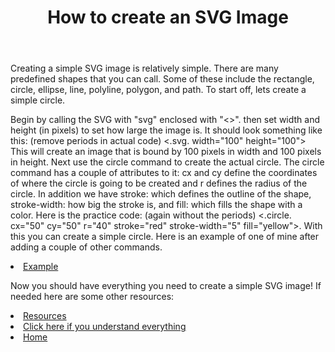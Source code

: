 <!DOCTYPE html>
<html>
    
<body>
    <header>
        <h1>How to create an SVG Image</h1>
    </header>
    <main>
        <p>
            Creating a simple SVG image is relatively simple. There are many predefined shapes that you can call. Some of these include the rectangle, circle, ellipse, line, polyline, polygon, and path. To start off, lets create a simple circle.
        </p>
        <p>
            Begin by calling the SVG with "svg" enclosed with "<>". then set width and height (in pixels) to set how large the image is. It should look something like this: (remove periods in actual code) <.svg. width="100" height="100"> This will create an image that is bound by 100 pixels in width and 100 pixels in height. Next use the circle command to create the actual circle. The circle command has a couple of attributes to it: cx and cy define the coordinates of where the circle is going to be created and r defines the radius of the circle. In addition we have stroke: which defines the outline of the shape, stroke-width: how big the stroke is, and fill: which fills the shape with a color. Here is the practice code: (again without the periods) <.circle. cx="50" cy="50" r="40" stroke="red" stroke-width="5" fill="yellow">. With this you can create a simple circle. Here is an example of one of mine after adding a couple of other commands.
        </p>
        <li>
            <a href="svgExample.html">Example</a>
        </li>
        <p>
            Now you should have everything you need to create a simple SVG image!
            If needed here are some other resources:
        </p>
        <li>
            <a href="Resources.md">Resources</a>
        </li>
    </main>
    <section>
        <li>
            <a href="Congrats.md">Click here if you understand everything</a>
        </li>
        <li>  
            <a href="README.md">Home</a>
        </li>
    </section>
</body>
</html>